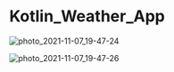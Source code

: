 # Kotlin_Weather_App
![photo_2021-11-07_19-47-24](https://user-images.githubusercontent.com/60017090/140649929-d61aa9e7-149b-4dc4-9d32-238e0de125ee.jpg)

![photo_2021-11-07_19-47-26](https://user-images.githubusercontent.com/60017090/140649903-33394fd0-857e-435a-9e89-7320a5e0d73e.jpg)

